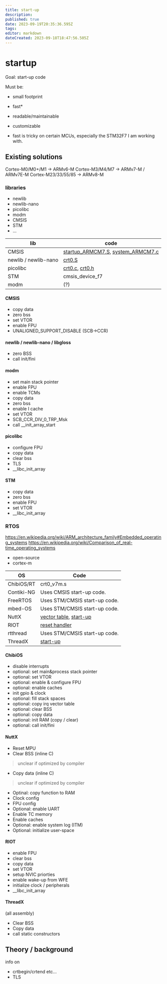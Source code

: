 ```yaml
---
title: start-up
description: 
published: true
date: 2023-09-19T20:35:36.595Z
tags: 
editor: markdown
dateCreated: 2023-09-18T18:47:56.505Z
---
```


# startup


Goal: start-up code

Must be:
* small footprint
* fast*
* readable/maintainable
* customizable

* fast is tricky on certain MCUs, especially the STM32F7 I am working with.

## Existing solutions

Cortex-M0/M0+/M1 -> ARMv6-M
Cortex-M3/M4/M7 -> ARMv7-M / ARMv7E-M
Cortex-M23/33/55/85 -> ARMv8-M


### libraries

* newlib
* newlib-nano
* picolibc
* modm
* CMSIS
* STM
* ...

| lib | code |
| --- | --- |
| CMSIS | [startup_ARMCM7.S](https://github.com/ARM-software/CMSIS_5/blob/develop/Device/ARM/ARMCM7/Source/GCC/startup_ARMCM7.S), [system_ARMCM7.c](https://github.com/ARM-software/CMSIS_5/blob/develop/Device/ARM/ARMCM7/Source/system_ARMCM7.c) |
| newlib / newlib-nano | [crt0.S](https://github.com/bminor/newlib/blob/master/libgloss/arm/crt0.S) |
| picolibc | [crt0.c](https://github.com/picolibc/picolibc/blob/main/picocrt/machine/arm/crt0.c), [crt0.h](https://github.com/picolibc/picolibc/blob/main/picocrt/crt0.h) |
| STM | cmsis_device_f7 |
| modm | (?) |

#### CMSIS

* copy data
* zero bss
* set VTOR
* enable FPU
* UNALIGNED_SUPPORT_DISABLE (SCB->CCR)

#### newlib / newlib-nano / libgloss

* zero BSS
* call init/fini

#### modm

* set main stack pointer
* enable FPU
* enable TCMs
* copy data
* zero bss
* enable I cache
* set VTOR
* SCB_CCR_DIV_0_TRP_Msk
* call __init_array_start



#### picolibc

* configure FPU
* copy data
* clear bss
* TLS
* __libc_init_array

#### STM

* copy data
* zero bss
* enable FPU
* set VTOR 
* __libc_init_array

### RTOS

https://en.wikipedia.org/wiki/ARM_architecture_family#Embedded_operating_systems
https://en.wikipedia.org/wiki/Comparison_of_real-time_operating_systems
* open-source
* cortex-m



| OS | Code |
| --- | --- |
| ChibiOS/RT | crt0_v7m.s |
| Contiki-NG | Uses CMSIS start-up code. |
| FreeRTOS | Uses STM/CMSIS start-up code. |
| mbed-OS | Uses STM/CMSIS start-up code. | 
| NuttX | [vector table](https://github.com/apache/nuttx/blob/master/arch/arm/src/armv7-m/arm_vectors.c), [start-up](https://github.com/apache/nuttx/blob/master/arch/arm/src/stm32f7/stm32_start.c) |
| RIOT | [reset handler](https://github.com/RIOT-OS/RIOT/blob/master/cpu/cortexm_common/vectors_cortexm.c)
| rtthread | Uses STM/CMSIS start-up code. | 
| ThreadX | [start-up](https://github.com/azure-rtos/threadx/blob/master/ports/cortex_m7/gnu/example_build/cortexm7_crt0.S)


#### ChibiOS

* disable interrupts
* optional: set main&process stack pointer
* optional: set VTOR
* optional: enable & configure FPU
* optional: enable caches
* init gpio & clock
* optional: fill stack spaces
* optional: copy irq vector table
* optional: clear BSS
* optional: copy data
* optional: init RAM (copy / clear)
* optional: call init/fini

#### NuttX
* Reset MPU
* Clear BSS (inline C)
 > unclear if optimized by compiler
* Copy data (inline C)
 > unclear if optimized by compiler
* Optinal: copy function to RAM
* Clock config
* FPU config
* Optional: enable UART
* Enable TC memory
* Enable caches
* Optional: enable system log (ITM)
* Optional: initialize user-space

#### RIOT
* enable FPU
* clear bss
* copy data
* set VTOR
* setup NVIC priorties
* enable wake-up from WFE
* initialize clock / peripherals
* __libc_init_array

#### ThreadX

(all assembly)
* Clear BSS
* Copy data
* call static constructors

## Theory / background

info on
* crtbegin/crtend etc...
* TLS
